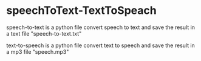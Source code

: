 # speechToText-TextToSpeach

speech-to-text is a python file convert speech to text and save the result in a text file "speech-to-text.txt"

text-to-speech is a python file convert text to speech and save the result in a mp3 file "speech.mp3"
